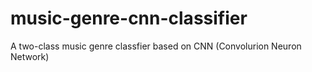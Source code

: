 # music-genre-cnn-classifier
A two-class music genre classfier based on CNN (Convolurion Neuron Network)
